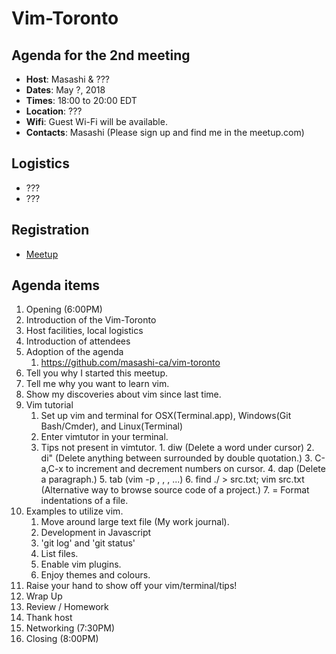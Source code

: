 # Vim-Toronto

## Agenda for the 2nd meeting

- **Host**: 		Masashi & ???
- **Dates**: 		May ?, 2018
- **Times**: 		18:00 to 20:00 EDT
- **Location**: ???
- **Wifi**: 		Guest Wi-Fi will be available.
- **Contacts**: Masashi (Please sign up and find me in the meetup.com)

## Logistics

- ???
- ???

## Registration

- [Meetup](https://www.meetup.com/Toronto-Vim/)

## Agenda items

1. Opening (6:00PM)
1. Introduction of the Vim-Toronto
1. Host facilities, local logistics
1. Introduction of attendees
1. Adoption of the agenda
   1. https://github.com/masashi-ca/vim-toronto
1. Tell you why I started this meetup.
1. Tell me why you want to learn vim.
1. Show my discoveries about vim since last time.
1. Vim tutorial
   1. Set up vim and terminal for OSX(Terminal.app), Windows(Git Bash/Cmder), and Linux(Terminal)
   1. Enter vimtutor in your terminal.
   1. Tips not present in vimtutor.
	 		1. diw (Delete a word under cursor)
	 		2. di" (Delete anything between surrounded by double quotation.)
	 		3. C-a,C-x to increment and decrement numbers on cursor.
	 		4. dap (Delete a paragraph.)
	 		5. tab (vim -p <FILE1>, <FILE2>, <FILE3>, ...)
	 		6. find ./ > src.txt; vim src.txt (Alternative way to browse source code of a project.)
	 		7. = Format indentations of a file.
1. Examples to utilize vim.
	 1. Move around large text file (My work journal).
	 1. Development in Javascript
   1. 'git log' and 'git status'
   1. List files.
   1. Enable vim plugins.
   1. Enjoy themes and colours.
1. Raise your hand to show off your vim/terminal/tips!
1. Wrap Up
1. Review / Homework
1. Thank host
1. Networking (7:30PM)
1. Closing (8:00PM)
